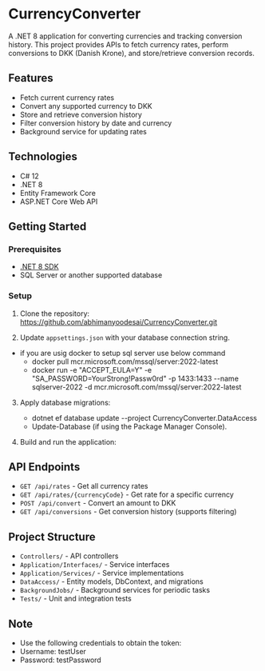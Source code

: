 # CurrencyConverter

A .NET 8 application for converting currencies and tracking conversion history. This project provides APIs to fetch currency rates, perform conversions to DKK (Danish Krone), and store/retrieve conversion records.

## Features

- Fetch current currency rates
- Convert any supported currency to DKK
- Store and retrieve conversion history
- Filter conversion history by date and currency
- Background service for updating rates

## Technologies

- C# 12
- .NET 8
- Entity Framework Core
- ASP.NET Core Web API

## Getting Started

### Prerequisites

- [.NET 8 SDK](https://dotnet.microsoft.com/download/dotnet/8.0)
- SQL Server or another supported database

### Setup

1. Clone the repository:
 https://github.com/abhimanyoodesai/CurrencyConverter.git

2. Update `appsettings.json` with your database connection string.
 - if you are usig docker to setup sql server use below command 
   - docker pull mcr.microsoft.com/mssql/server:2022-latest
   - docker run -e "ACCEPT_EULA=Y" -e "SA_PASSWORD=YourStrong!Passw0rd" -p 1433:1433 --name sqlserver-2022 -d mcr.microsoft.com/mssql/server:2022-latest

3. Apply database migrations:
    - dotnet ef database update --project CurrencyConverter.DataAccess
    - Update-Database (if using the Package Manager Console).

5. Build and run the application:


## API Endpoints

- `GET /api/rates` - Get all currency rates
- `GET /api/rates/{currencyCode}` - Get rate for a specific currency
- `POST /api/convert` - Convert an amount to DKK
- `GET /api/conversions` - Get conversion history (supports filtering)

## Project Structure

- `Controllers/` - API controllers
- `Application/Interfaces/` - Service interfaces
- `Application/Services/` - Service implementations
- `DataAccess/` - Entity models, DbContext, and migrations
- `BackgroundJobs/` - Background services for periodic tasks
- `Tests/` - Unit and integration tests

## Note 
- Use the following credentials to obtain the token:
- Username: testUser
- Password: testPassword
